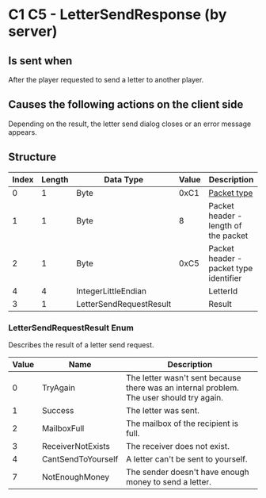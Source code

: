 # C1 C5 - LetterSendResponse (by server)

## Is sent when

After the player requested to send a letter to another player.

## Causes the following actions on the client side

Depending on the result, the letter send dialog closes or an error message appears.

## Structure

| Index | Length | Data Type | Value | Description |
|-------|--------|-----------|-------|-------------|
| 0 | 1 |   Byte   | 0xC1  | [Packet type](PacketTypes.md) |
| 1 | 1 |    Byte   |   8   | Packet header - length of the packet |
| 2 | 1 |    Byte   | 0xC5  | Packet header - packet type identifier |
| 4 | 4 | IntegerLittleEndian |  | LetterId |
| 3 | 1 | LetterSendRequestResult |  | Result |

### LetterSendRequestResult Enum

Describes the result of a letter send request.

| Value | Name | Description |
|-------|------|-------------|
| 0 | TryAgain | The letter wasn't sent because there was an internal problem. The user should try again. |
| 1 | Success | The letter was sent. |
| 2 | MailboxFull | The mailbox of the recipient is full. |
| 3 | ReceiverNotExists | The receiver does not exist. |
| 4 | CantSendToYourself | A letter can't be sent to yourself. |
| 7 | NotEnoughMoney | The sender doesn't have enough money to send a letter. |